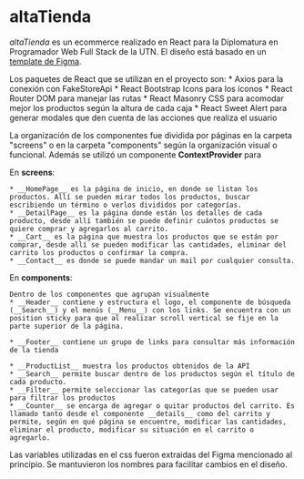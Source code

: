 # altaTienda
*altaTienda* es un ecommerce realizado en React para la Diplomatura en Programador Web Full Stack de la UTN.
El diseño está basado en un [template de Figma](https://www.figma.com/file/E7y4O2RBKOZ1eVyCcyA0FQ/Commerce-One-(Community)?type=design&node-id=402%3A10020&mode=design&t=aBvQ4K1TspJIR8C5-1).

Los paquetes de React que se utilizan en el proyecto son:
    * Axios para la conexión con FakeStoreApi
    * React Bootstrap Icons para los íconos
    * React Router DOM para manejar las rutas
    * React Masonry CSS para acomodar mejor los productos según la altura de cada caja
    * React Sweet Alert para generar modales que den cuenta de las acciones que realiza el usuario

La organización de los componentes fue dividida por páginas en la carpeta "screens" o en la carpeta "components" según la organización visual o funcional. Además se utilizó un componente __ContextProvider__ para

En **screens**:

    * __HomePage__ es la página de inicio, en donde se listan los productos. Allí se pueden mirar todos los productos, buscar escribiendo un término o verlos divididos por categorías.
    * __DetailPage__ es la página donde están los detalles de cada producto, desde allí también se puede definir cuántos productos se quiere comprar y agregarlos al carrito.
    * __Cart__ es la página que muestra los productos que se están por comprar, desde allí se pueden modificar las cantidades, eliminar del carrito los productos o confirmar la compra.
    * __Contact__ es donde se puede mandar un mail por cualquier consulta.

En **components**:

    Dentro de los componentes que agrupan visualmente
    * __Header__ contiene y estructura el logo, el componente de búsqueda (__Search__) y el menús (__Menu__) con los links. Se encuentra con un position sticky para que al realizar scroll vertical se fije en la parte superior de la página.

    * __Footer__ contiene un grupo de links para consultar más información de la tienda

    * __ProductList__ muestra los productos obtenidos de la API
    * __Search__ permite buscar dentro de los productos según el título de cada producto.
    * __Filter__ permite seleccionar las categorías que se pueden usar para filtrar los productos
    * __Counter__ se encarga de agregar o quitar productos del carrito. Es llamado tanto desde el componente __details__ como del carrito y permite, según en qué página se encuentre, modificar las cantidades, eliminar el producto, modificar su situación en el carrito o agregarlo.

Las variables utilizadas en el css fueron extraidas del Figma mencionado al principio. Se mantuvieron los nombres para facilitar cambios en el diseño.
